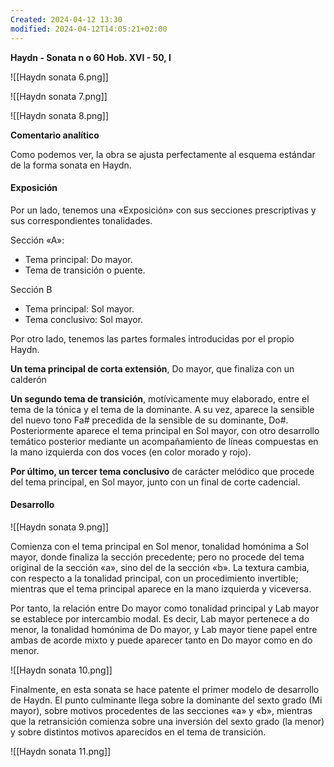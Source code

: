 ```yaml
---
Created: 2024-04-12 13:30
modified: 2024-04-12T14:05:21+02:00
---
```

**Haydn - Sonata n o 60 Hob. XVI - 50, I**

![[Haydn sonata 6.png]]

![[Haydn sonata 7.png]]

![[Haydn sonata 8.png]]

**Comentario analítico**

Como podemos ver, la obra se ajusta perfectamente al esquema estándar de la forma sonata en Haydn. 

#### Exposición
Por un lado, tenemos una «Exposición» con sus secciones prescriptivas y sus correspondientes tonalidades.

Sección «A»:
- Tema principal: Do mayor.
- Tema de transición o puente. 
  
Sección B
- Tema principal: Sol mayor.
- Tema conclusivo: Sol mayor.


Por otro lado, tenemos las partes formales introducidas por el propio Haydn.

**Un tema principal de corta extensión**, Do mayor, que finaliza con un calderón

**Un segundo tema de transición**, motívicamente muy elaborado, entre el tema de la tónica y el tema de la dominante. A su vez, aparece la sensible del nuevo tono Fa# precedida de la sensible de su dominante, Do#. Posteriormente aparece el tema principal en Sol mayor, con otro desarrollo temático posterior mediante un acompañamiento de líneas compuestas en la mano izquierda con dos voces (en color morado y rojo).

**Por último, un tercer tema conclusivo** de carácter melódico que procede del tema principal, en Sol mayor, junto con un final de corte cadencial.

#### Desarrollo
![[Haydn sonata 9.png]]

Comienza con el tema principal en Sol menor, tonalidad homónima a Sol mayor, donde finaliza la sección precedente; pero no procede del tema original de la sección «a», sino del de la sección «b». La textura cambia, con respecto a la tonalidad principal, con un procedimiento invertible; mientras que el tema principal aparece en la mano izquierda y viceversa.

Por tanto, la relación entre Do mayor como tonalidad principal y Lab mayor se establece por intercambio modal. Es decir, Lab mayor pertenece a do menor, la tonalidad homónima de Do mayor, y Lab mayor tiene papel entre ambas de acorde mixto y puede aparecer tanto en Do mayor como en do menor.

![[Haydn sonata 10.png]]

Finalmente, en esta sonata se hace patente el primer modelo de desarrollo de Haydn. El punto culminante llega sobre la dominante del sexto grado (Mi mayor), sobre motivos procedentes de las secciones «a» y «b», mientras que la retransición comienza sobre una inversión del sexto grado (la menor) y sobre distintos motivos aparecidos en el tema de transición.

![[Haydn sonata 11.png]]

